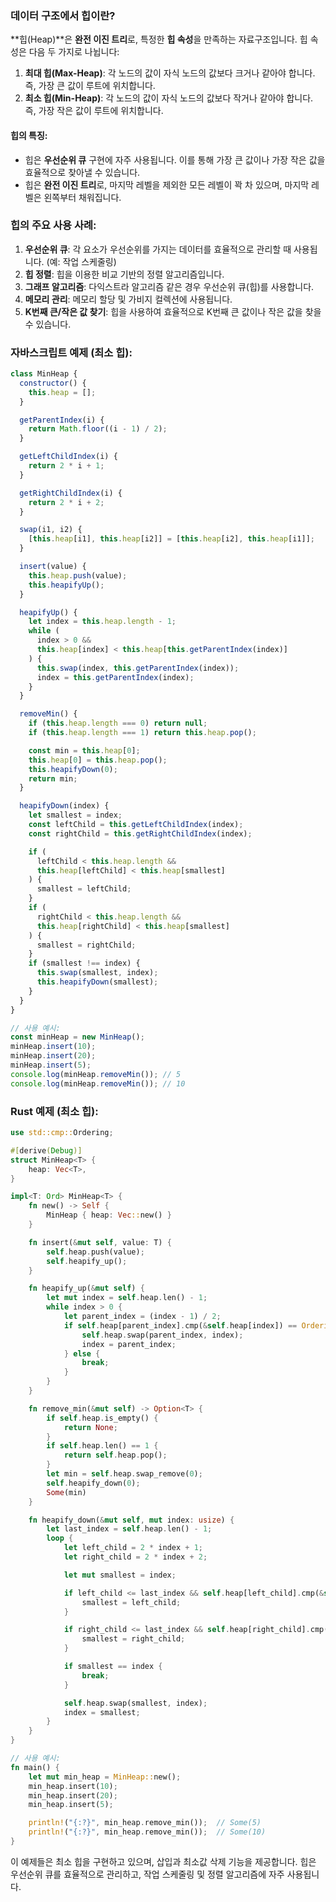 ### 데이터 구조에서 힙이란?

**힙(Heap)**은 **완전 이진 트리**로, 특정한 **힙 속성**을 만족하는 자료구조입니다. 힙 속성은 다음 두 가지로 나뉩니다:

1. **최대 힙(Max-Heap)**: 각 노드의 값이 자식 노드의 값보다 크거나 같아야 합니다. 즉, 가장 큰 값이 루트에 위치합니다.
2. **최소 힙(Min-Heap)**: 각 노드의 값이 자식 노드의 값보다 작거나 같아야 합니다. 즉, 가장 작은 값이 루트에 위치합니다.

#### 힙의 특징:

- 힙은 **우선순위 큐** 구현에 자주 사용됩니다. 이를 통해 가장 큰 값이나 가장 작은 값을 효율적으로 찾아낼 수 있습니다.
- 힙은 **완전 이진 트리**로, 마지막 레벨을 제외한 모든 레벨이 꽉 차 있으며, 마지막 레벨은 왼쪽부터 채워집니다.

### 힙의 주요 사용 사례:

1. **우선순위 큐**: 각 요소가 우선순위를 가지는 데이터를 효율적으로 관리할 때 사용됩니다. (예: 작업 스케줄링)
2. **힙 정렬**: 힙을 이용한 비교 기반의 정렬 알고리즘입니다.
3. **그래프 알고리즘**: 다익스트라 알고리즘 같은 경우 우선순위 큐(힙)를 사용합니다.
4. **메모리 관리**: 메모리 할당 및 가비지 컬렉션에 사용됩니다.
5. **K번째 큰/작은 값 찾기**: 힙을 사용하여 효율적으로 K번째 큰 값이나 작은 값을 찾을 수 있습니다.

### 자바스크립트 예제 (최소 힙):

```javascript
class MinHeap {
  constructor() {
    this.heap = [];
  }

  getParentIndex(i) {
    return Math.floor((i - 1) / 2);
  }

  getLeftChildIndex(i) {
    return 2 * i + 1;
  }

  getRightChildIndex(i) {
    return 2 * i + 2;
  }

  swap(i1, i2) {
    [this.heap[i1], this.heap[i2]] = [this.heap[i2], this.heap[i1]];
  }

  insert(value) {
    this.heap.push(value);
    this.heapifyUp();
  }

  heapifyUp() {
    let index = this.heap.length - 1;
    while (
      index > 0 &&
      this.heap[index] < this.heap[this.getParentIndex(index)]
    ) {
      this.swap(index, this.getParentIndex(index));
      index = this.getParentIndex(index);
    }
  }

  removeMin() {
    if (this.heap.length === 0) return null;
    if (this.heap.length === 1) return this.heap.pop();

    const min = this.heap[0];
    this.heap[0] = this.heap.pop();
    this.heapifyDown(0);
    return min;
  }

  heapifyDown(index) {
    let smallest = index;
    const leftChild = this.getLeftChildIndex(index);
    const rightChild = this.getRightChildIndex(index);

    if (
      leftChild < this.heap.length &&
      this.heap[leftChild] < this.heap[smallest]
    ) {
      smallest = leftChild;
    }
    if (
      rightChild < this.heap.length &&
      this.heap[rightChild] < this.heap[smallest]
    ) {
      smallest = rightChild;
    }
    if (smallest !== index) {
      this.swap(smallest, index);
      this.heapifyDown(smallest);
    }
  }
}

// 사용 예시:
const minHeap = new MinHeap();
minHeap.insert(10);
minHeap.insert(20);
minHeap.insert(5);
console.log(minHeap.removeMin()); // 5
console.log(minHeap.removeMin()); // 10
```

### Rust 예제 (최소 힙):

```rust
use std::cmp::Ordering;

#[derive(Debug)]
struct MinHeap<T> {
    heap: Vec<T>,
}

impl<T: Ord> MinHeap<T> {
    fn new() -> Self {
        MinHeap { heap: Vec::new() }
    }

    fn insert(&mut self, value: T) {
        self.heap.push(value);
        self.heapify_up();
    }

    fn heapify_up(&mut self) {
        let mut index = self.heap.len() - 1;
        while index > 0 {
            let parent_index = (index - 1) / 2;
            if self.heap[parent_index].cmp(&self.heap[index]) == Ordering::Greater {
                self.heap.swap(parent_index, index);
                index = parent_index;
            } else {
                break;
            }
        }
    }

    fn remove_min(&mut self) -> Option<T> {
        if self.heap.is_empty() {
            return None;
        }
        if self.heap.len() == 1 {
            return self.heap.pop();
        }
        let min = self.heap.swap_remove(0);
        self.heapify_down(0);
        Some(min)
    }

    fn heapify_down(&mut self, mut index: usize) {
        let last_index = self.heap.len() - 1;
        loop {
            let left_child = 2 * index + 1;
            let right_child = 2 * index + 2;

            let mut smallest = index;

            if left_child <= last_index && self.heap[left_child].cmp(&self.heap[smallest]) == Ordering::Less {
                smallest = left_child;
            }

            if right_child <= last_index && self.heap[right_child].cmp(&self.heap[smallest]) == Ordering::Less {
                smallest = right_child;
            }

            if smallest == index {
                break;
            }

            self.heap.swap(smallest, index);
            index = smallest;
        }
    }
}

// 사용 예시:
fn main() {
    let mut min_heap = MinHeap::new();
    min_heap.insert(10);
    min_heap.insert(20);
    min_heap.insert(5);

    println!("{:?}", min_heap.remove_min());  // Some(5)
    println!("{:?}", min_heap.remove_min());  // Some(10)
}
```

이 예제들은 최소 힙을 구현하고 있으며, 삽입과 최소값 삭제 기능을 제공합니다. 힙은 우선순위 큐를 효율적으로 관리하고, 작업 스케줄링 및 정렬 알고리즘에 자주 사용됩니다.
